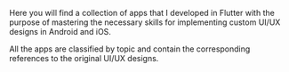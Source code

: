 Here you will find a collection of apps that I developed in Flutter with the purpose of mastering the necessary skills for implementing custom UI/UX designs in Android and iOS.

All the apps are classified by topic and contain the corresponding references to the original UI/UX designs.

